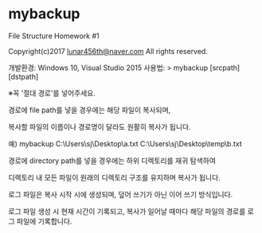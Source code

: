 # mybackup
File Structure Homework #1

Copyright(c)2017 lunar456th@naver.com All rights reserved. 

개발환경: Windows 10, Visual Studio 2015
사용법: > mybackup [srcpath] [dstpath]

※꼭 '절대 경로'를 넣어주세요.

경로에 file path를 넣을 경우에는 해당 파일이 복사되며,

복사할 파일의 이름이나 경로명이 달라도 원활히 복사가 됩니다.

예) mybackup C:\Users\sj\Desktop\a.txt C:\Users\sj\Desktop\temp\b.txt

경로에 directory path를 넣을 경우에는 하위 디렉토리를 재귀 탐색하여

디렉토리 내 모든 파일이 원래의 디렉토리 구조를 유지하며 복사가 됩니다.

로그 파일은 복사 시작 시에 생성되며, 덮어 쓰기가 아닌 이어 쓰기 방식입니다.

로그 파일 생성 시 현재 시간이 기록되고, 복사가 일어날 때마다 해당 파일의 경로를 로그 파일에 기록합니다.
